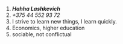 1. ***Hahha Lashkevich***
1. _+375 44 552 93 72_
1. I strive to learn new things, l learn quickly.
1. Economics, higher education
1. sociable, not conflictual
